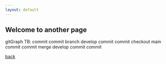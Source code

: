 ```yaml
---
layout: default
---
```


## Welcome to another page

<div class="mermaid">gitGraph TB:
commit
commit
branch develop
commit
commit
checkout main
commit
commit
merge develop
commit
commit
</div>


[back](./)
